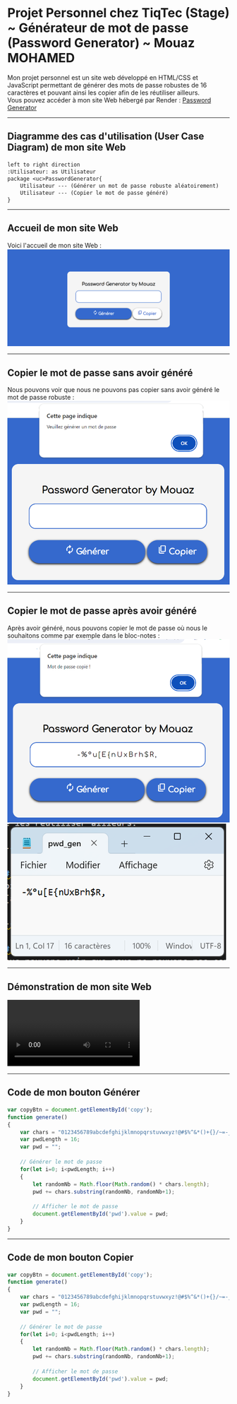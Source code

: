 # Projet Personnel chez TiqTec (Stage) ~ Générateur de mot de passe (Password Generator) ~ Mouaz MOHAMED
Mon projet personnel est un site web développé en HTML/CSS et JavaScript permettant de générer des mots de passe robustes de 16 caractères et pouvant ainsi les copier afin de les réutiliser ailleurs.<br>
Vous pouvez accéder à mon site Web hébergé par Render : [Password Generator](https://password-generator-by-mouaz.onrender.com)

---

## Diagramme des cas d'utilisation (User Case Diagram) de mon site Web

```plantuml
left to right direction
:Utilisateur: as Utilisateur
package <uc>PasswordGenerator{
    Utilisateur --- (Générer un mot de passe robuste aléatoirement)
    Utilisateur --- (Copier le mot de passe généré)
}
```

---

## Accueil de mon site Web
Voici l'accueil de mon site Web : <br>
![accueil](Annexes/accueil.png) <br>

---

## Copier le mot de passe sans avoir généré
Nous pouvons voir que nous ne pouvons pas copier sans avoir généré le mot de passe robuste : <br>
![copy_fail](Annexes/copy_fail.png)

---

## Copier le mot de passe après avoir généré
Après avoir généré, nous pouvons copier le mot de passe où nous le souhaitons comme par exemple dans le bloc-notes : <br>
![copy_success](Annexes/copy_success.png) <br>
![bloc_notes](Annexes/copy_success2.png)

---

## Démonstration de mon site Web
![](Annexes/pwd_gen.mp4)

---


## Code de mon bouton Générer
```javascript
var copyBtn = document.getElementById('copy');
function generate()
{
    var chars = "0123456789abcdefghijklmnopqrstuvwxyz!@#$%^&*()+{}/~=-_\"|'`;:,<>[]µù§?£¤°ABCDEFGHIJKLMNOPQRSTUVWXYZ";
    var pwdLength = 16;
    var pwd = "";

    // Générer le mot de passe
    for(let i=0; i<pwdLength; i++)
    {
        let randomNb = Math.floor(Math.random() * chars.length);
        pwd += chars.substring(randomNb, randomNb+1);

        // Afficher le mot de passe
        document.getElementById('pwd').value = pwd;
    }
}
```

---

## Code de mon bouton Copier
```javascript
var copyBtn = document.getElementById('copy');
function generate()
{
    var chars = "0123456789abcdefghijklmnopqrstuvwxyz!@#$%^&*()+{}/~=-_\"|'`;:,<>[]µù§?£¤°ABCDEFGHIJKLMNOPQRSTUVWXYZ";
    var pwdLength = 16;
    var pwd = "";

    // Générer le mot de passe
    for(let i=0; i<pwdLength; i++)
    {
        let randomNb = Math.floor(Math.random() * chars.length);
        pwd += chars.substring(randomNb, randomNb+1);

        // Afficher le mot de passe
        document.getElementById('pwd').value = pwd;
    }
}
```